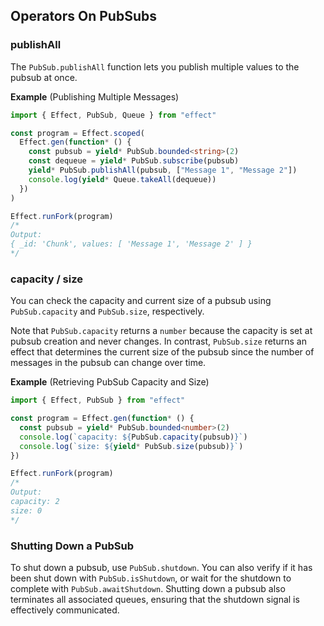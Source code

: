 ## Operators On PubSubs

### publishAll

The `PubSub.publishAll` function lets you publish multiple values to the pubsub at once.

**Example** (Publishing Multiple Messages)

```ts twoslash
import { Effect, PubSub, Queue } from "effect"

const program = Effect.scoped(
  Effect.gen(function* () {
    const pubsub = yield* PubSub.bounded<string>(2)
    const dequeue = yield* PubSub.subscribe(pubsub)
    yield* PubSub.publishAll(pubsub, ["Message 1", "Message 2"])
    console.log(yield* Queue.takeAll(dequeue))
  })
)

Effect.runFork(program)
/*
Output:
{ _id: 'Chunk', values: [ 'Message 1', 'Message 2' ] }
*/
```

### capacity / size

You can check the capacity and current size of a pubsub using `PubSub.capacity` and `PubSub.size`, respectively.

Note that `PubSub.capacity` returns a `number` because the capacity is set at pubsub creation and never changes.
In contrast, `PubSub.size` returns an effect that determines the current size of the pubsub since the number of messages in the pubsub can change over time.

**Example** (Retrieving PubSub Capacity and Size)

```ts twoslash
import { Effect, PubSub } from "effect"

const program = Effect.gen(function* () {
  const pubsub = yield* PubSub.bounded<number>(2)
  console.log(`capacity: ${PubSub.capacity(pubsub)}`)
  console.log(`size: ${yield* PubSub.size(pubsub)}`)
})

Effect.runFork(program)
/*
Output:
capacity: 2
size: 0
*/
```

### Shutting Down a PubSub

To shut down a pubsub, use `PubSub.shutdown`. You can also verify if it has been shut down with `PubSub.isShutdown`, or wait for the shutdown to complete with `PubSub.awaitShutdown`. Shutting down a pubsub also terminates all associated queues, ensuring that the shutdown signal is effectively communicated.
